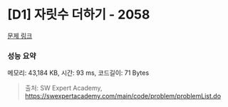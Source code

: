 # [D1] 자릿수 더하기 - 2058 

[문제 링크](https://swexpertacademy.com/main/code/problem/problemDetail.do?contestProbId=AV5QPRjqA10DFAUq) 

### 성능 요약

메모리: 43,184 KB, 시간: 93 ms, 코드길이: 71 Bytes



> 출처: SW Expert Academy, https://swexpertacademy.com/main/code/problem/problemList.do